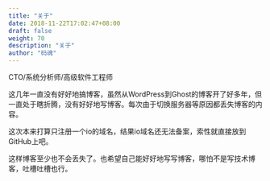 ```yaml
---
title: "关于"
date: 2018-11-22T17:02:47+08:00
draft: false
weight: 70
description: "关于"
author: "码魂"
---
```


CTO/系统分析师/高级软件工程师  

这几年一直没有好好地搞博客，虽然从WordPress到Ghost的博客开了好多年，但一直处于瞎折腾，没有好好地写博客。每次由于切换服务器等原因都丢失博客的内容。

这次本来打算只注册一个io的域名，结果io域名还无法备案，索性就直接放到GitHub上吧。

这样博客至少也不会丢失了。也希望自己能好好地写写博客，哪怕不是写技术博客，吐槽吐槽也行。

